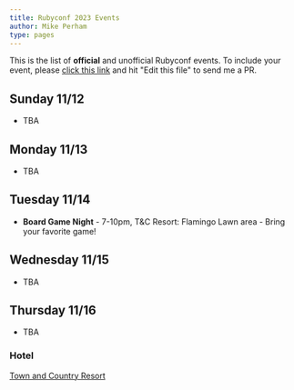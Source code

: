```yaml
---
title: Rubyconf 2023 Events
author: Mike Perham
type: pages
---
```


This is the list of **official** and unofficial Rubyconf events.
To include your event, please [click this link](https://github.com/mperham/blog/blob/main/content/events/index.md) and hit "Edit this file" to send me a PR.

## Sunday 11/12

* TBA

## Monday 11/13

* TBA

## Tuesday 11/14

* **Board Game Night** - 7-10pm, T&C Resort: Flamingo Lawn area - Bring your favorite game!

## Wednesday 11/15

* TBA

## Thursday 11/16

* TBA

### Hotel

[Town and Country Resort](https://rubyconf.org/location)
